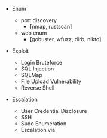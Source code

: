 - Enum
  - port discovery
    - [nmap, rustscan]
  - web enum
    - [gobuster, wfuzz, dirb, nikto]

- Exploit
  - Login Bruteforce
  - SQL Injection
  - SQLMap
  - File Upload Vulnerability
  - Reverse Shell


- Escalation
  - User Credential Disclosure
  - SSH
  - Sudo Enumeration
  - Escalation via <SUID>